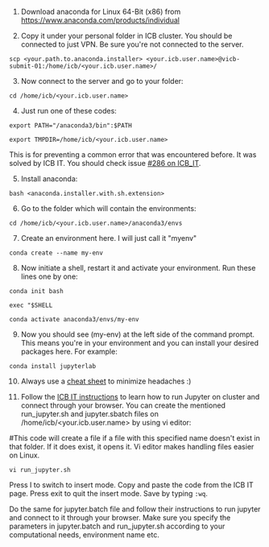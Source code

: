 1) Download anaconda for Linux 64-Bit (x86) from https://www.anaconda.com/products/individual

2) Copy it under your personal folder in ICB cluster. You should be connected to just VPN. Be sure you're not connected to the server. 

`scp <your.path.to.anaconda.installer> <your.icb.user.name>@vicb-submit-01:/home/icb/<your.icb.user.name>/`

3) Now connect to the server and go to your folder:

`cd /home/icb/<your.icb.user.name>`

4) Just run one of these codes:

`export PATH="/anaconda3/bin":$PATH`

`export TMPDIR=/home/icb/<your.icb.user.name>`

This is for preventing a common error that was encountered before. It was solved by ICB IT. You should check issue [#286 on ICB_IT](https://ascgitlab.helmholtz-muenchen.de/ICB/ICB_IT/-/issues/286).


5) Install anaconda:

`bash <anaconda.installer.with.sh.extension>`

6) Go to the folder which will contain the environments:

`cd /home/icb/<your.icb.user.name>/anaconda3/envs`

7) Create an environment here. I will just call it "myenv"

`conda create --name my-env`

8) Now initiate a shell, restart it and activate your environment. Run these lines one by one:

`conda init bash`

`exec "$SHELL`

`conda activate anaconda3/envs/my-env`

9) Now you should see (my-env) at the left side of the command prompt. This means you're in your environment and you can install your desired packages here. For example:

`conda install jupyterlab`

10) Always use a [cheat sheet](https://docs.conda.io/projects/conda/en/4.6.0/_downloads/52a95608c49671267e40c689e0bc00ca/conda-cheatsheet.pdf) to minimize headaches :)

11) Follow the [ICB IT instructions](https://ascgitlab.helmholtz-muenchen.de/ICB/ICB_IT/-/wikis/How-to-submit-jobs-in-SLURM-cluster-And-Charliecloud-Tutorial#how-to-submit-a-jupyter-lab-session-with-sbatch) to learn how to run Jupyter on cluster and connect through your browser. You can create the mentioned run_jupyter.sh and jupyter.sbatch files on /home/icb/<your.icb.user.name> by using vi editor:

#This code will create a file if a file with this specified name doesn't exist in that folder. If it does exist, it opens it. Vi editor makes handling files easier on Linux.

`vi run_jupyter.sh`

Press I to switch to insert mode. Copy and paste the code from the ICB IT page. Press exit to quit the insert mode. Save by typing `:wq`.

Do the same for jupyter.batch file and follow their instructions to run jupyter and connect to it through your browser. Make sure you specify the parameters in jupyter.batch and run_jupyter.sh according to your computational needs, environment name etc.

